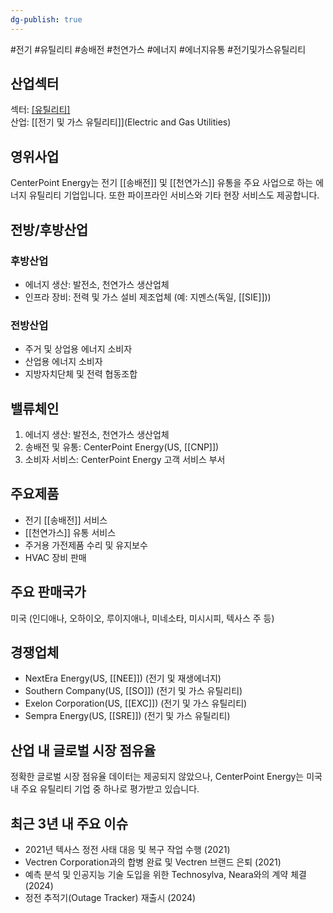 ```yaml
---
dg-publish: true
---
```

#전기 #유틸리티 #송배전 #천연가스 #에너지 #에너지유통 #전기및가스유틸리티 


## 산업섹터

섹터: [[유틸리티]](Utilities)  
산업: [[전기 및 가스 유틸리티]](Electric and Gas Utilities)

## 영위사업

CenterPoint Energy는 전기 [[송배전]] 및 [[천연가스]] 유통을 주요 사업으로 하는 에너지 유틸리티 기업입니다. 또한 파이프라인 서비스와 기타 현장 서비스도 제공합니다.

## 전방/후방산업

### 후방산업

- 에너지 생산: 발전소, 천연가스 생산업체
- 인프라 장비: 전력 및 가스 설비 제조업체 (예: 지멘스(독일, [[SIE]]))

### 전방산업

- 주거 및 상업용 에너지 소비자
- 산업용 에너지 소비자
- 지방자치단체 및 전력 협동조합

## 밸류체인

1. 에너지 생산: 발전소, 천연가스 생산업체
2. 송배전 및 유통: CenterPoint Energy(US, [[CNP]])
3. 소비자 서비스: CenterPoint Energy 고객 서비스 부서

## 주요제품

- 전기 [[송배전]] 서비스
- [[천연가스]] 유통 서비스
- 주거용 가전제품 수리 및 유지보수
- HVAC 장비 판매

## 주요 판매국가

미국 (인디애나, 오하이오, 루이지애나, 미네소타, 미시시피, 텍사스 주 등)

## 경쟁업체

- NextEra Energy(US, [[NEE]]) (전기 및 재생에너지)
- Southern Company(US, [[SO]]) (전기 및 가스 유틸리티)
- Exelon Corporation(US, [[EXC]]) (전기 및 가스 유틸리티)
- Sempra Energy(US, [[SRE]]) (전기 및 가스 유틸리티)

## 산업 내 글로벌 시장 점유율

정확한 글로벌 시장 점유율 데이터는 제공되지 않았으나, CenterPoint Energy는 미국 내 주요 유틸리티 기업 중 하나로 평가받고 있습니다.

## 최근 3년 내 주요 이슈

- 2021년 텍사스 정전 사태 대응 및 복구 작업 수행 (2021)
- Vectren Corporation과의 합병 완료 및 Vectren 브랜드 은퇴 (2021)
- 예측 분석 및 인공지능 기술 도입을 위한 Technosylva, Neara와의 계약 체결 (2024)
- 정전 추적기(Outage Tracker) 재출시 (2024)